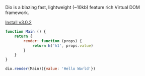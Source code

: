 Dio is a blazing fast, lightweight (~10kb) feature rich Virtual DOM framework.

[Install v3.0.2](./documentation "button")

```javascript
function Main () {
	return {
		render: function (props) {
			return h('h1', props.value)
		}
	}
}

dio.render(Main)({value: 'Hello World'})
```
